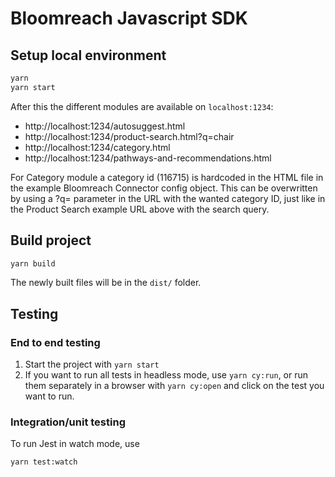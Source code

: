 # Bloomreach Javascript SDK

## Setup local environment

```bash
yarn
yarn start
```

After this the different modules are available on `localhost:1234`:

- http://localhost:1234/autosuggest.html
- http://localhost:1234/product-search.html?q=chair
- http://localhost:1234/category.html
- http://localhost:1234/pathways-and-recommendations.html

For Category module a category id (116715) is hardcoded in the HTML file in the example Bloomreach Connector config object. This can be overwritten by using a ?q= parameter in the URL with the wanted category ID, just like in the Product Search example URL above with the search query.

## Build project

```bash
yarn build
```

The newly built files will be in the `dist/` folder.

## Testing

### End to end testing

1. Start the project with `yarn start`
2. If you want to run all tests in headless mode, use `yarn cy:run`, or run them separately in a browser with `yarn cy:open` and click on the test you want to run.

### Integration/unit testing

To run Jest in watch mode, use

```bash
yarn test:watch
```
